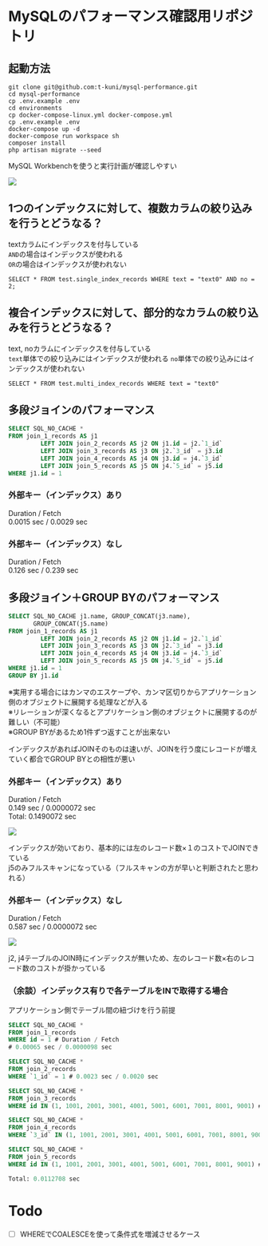 # MySQLのパフォーマンス確認用リポジトリ

## 起動方法

```
git clone git@github.com:t-kuni/mysql-performance.git
cd mysql-performance
cp .env.example .env
cd environments
cp docker-compose-linux.yml docker-compose.yml
cp .env.example .env
docker-compose up -d
docker-compose run workspace sh
composer install
php artisan migrate --seed
```

MySQL Workbenchを使うと実行計画が確認しやすい

![](https://i.gyazo.com/fc5c5dc123058c736a9f7b7c89ae0451.png)

## 1つのインデックスに対して、複数カラムの絞り込みを行うとどうなる？

textカラムにインデックスを付与している  
`AND`の場合はインデックスが使われる  
`OR`の場合はインデックスが使われない

```
SELECT * FROM test.single_index_records WHERE text = "text0" AND no = 2;
```

## 複合インデックスに対して、部分的なカラムの絞り込みを行うとどうなる？

text, noカラムにインデックスを付与している  
`text`単体での絞り込みにはインデックスが使われる
`no`単体での絞り込みにはインデックスが使われない

```
SELECT * FROM test.multi_index_records WHERE text = "text0"
```

## 多段ジョインのパフォーマンス

```sql
SELECT SQL_NO_CACHE *
FROM join_1_records AS j1
         LEFT JOIN join_2_records AS j2 ON j1.id = j2.`1_id`
         LEFT JOIN join_3_records AS j3 ON j2.`3_id` = j3.id
         LEFT JOIN join_4_records AS j4 ON j3.id = j4.`3_id`
         LEFT JOIN join_5_records AS j5 ON j4.`5_id` = j5.id
WHERE j1.id = 1
```

### 外部キー（インデックス）あり

Duration / Fetch  
0.0015 sec / 0.0029 sec

### 外部キー（インデックス）なし

Duration / Fetch  
0.126 sec / 0.239 sec

## 多段ジョイン＋GROUP BYのパフォーマンス

```sql
SELECT SQL_NO_CACHE j1.name, GROUP_CONCAT(j3.name),
       GROUP_CONCAT(j5.name)
FROM join_1_records AS j1
         LEFT JOIN join_2_records AS j2 ON j1.id = j2.`1_id`
         LEFT JOIN join_3_records AS j3 ON j2.`3_id` = j3.id
         LEFT JOIN join_4_records AS j4 ON j3.id = j4.`3_id`
         LEFT JOIN join_5_records AS j5 ON j4.`5_id` = j5.id
WHERE j1.id = 1
GROUP BY j1.id
```

※実用する場合にはカンマのエスケープや、カンマ区切りからアプリケーション側のオブジェクトに展開する処理などが入る  
※リレーションが深くなるとアプリケーション側のオブジェクトに展開するのが難しい（不可能）  
※GROUP BYがあるため1件ずつ返すことが出来ない

インデックスがあればJOINそのものは速いが、JOINを行う度にレコードが増えていく都合でGROUP BYとの相性が悪い

### 外部キー（インデックス）あり

Duration / Fetch  
0.149 sec / 0.0000072 sec  
Total: 0.1490072 sec

![](https://i.gyazo.com/fcaeaee4c6abc6de27af3f00abbb50dc.png)

インデックスが効いており、基本的には左のレコード数×１のコストでJOINできている  
j5のみフルスキャンになっている（フルスキャンの方が早いと判断されたと思われる）

### 外部キー（インデックス）なし

Duration / Fetch  
0.587 sec / 0.0000072 sec

![](https://i.gyazo.com/90b889b294c2bb65f3cf9d10e3445aa6.png)

j2, j4テーブルのJOIN時にインデックスが無いため、左のレコード数×右のレコード数のコストが掛かっている

### （余談）インデックス有りで各テーブルをINで取得する場合

アプリケーション側でテーブル間の紐づけを行う前提

```sql
SELECT SQL_NO_CACHE *
FROM join_1_records
WHERE id = 1 # Duration / Fetch
# 0.00065 sec / 0.0000098 sec

SELECT SQL_NO_CACHE *
FROM join_2_records
WHERE `1_id` = 1 # 0.0023 sec / 0.0020 sec

SELECT SQL_NO_CACHE *
FROM join_3_records
WHERE id IN (1, 1001, 2001, 3001, 4001, 5001, 6001, 7001, 8001, 9001) # 0.00075 sec / 0.000018 sec

SELECT SQL_NO_CACHE *
FROM join_4_records
WHERE `3_id` IN (1, 1001, 2001, 3001, 4001, 5001, 6001, 7001, 8001, 9001) # 0.0027 sec / 0.0021 sec

SELECT SQL_NO_CACHE *
FROM join_5_records
WHERE id IN (1, 1001, 2001, 3001, 4001, 5001, 6001, 7001, 8001, 9001) # 0.00073 sec / 0.000013 sec

Total: 0.0112708 sec
```

# Todo 

* [ ] WHEREでCOALESCEを使って条件式を増減させるケース
